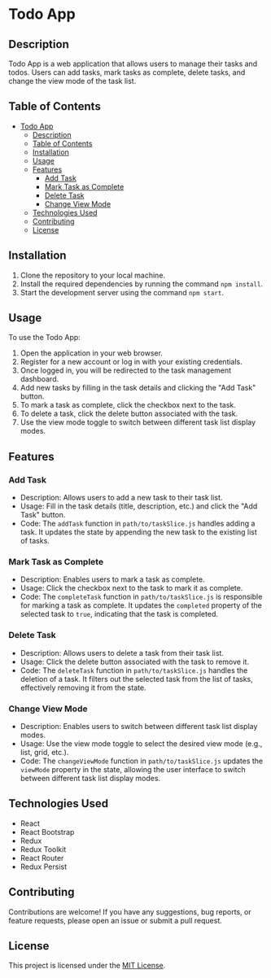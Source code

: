 # Todo App

## Description

Todo App is a web application that allows users to manage their tasks and todos. Users can add tasks, mark tasks as complete, delete tasks, and change the view mode of the task list.

## Table of Contents

- [Todo App](#todo-app)
  - [Description](#description)
  - [Table of Contents](#table-of-contents)
  - [Installation](#installation)
  - [Usage](#usage)
  - [Features](#features)
    - [Add Task](#add-task)
    - [Mark Task as Complete](#mark-task-as-complete)
    - [Delete Task](#delete-task)
    - [Change View Mode](#change-view-mode)
  - [Technologies Used](#technologies-used)
  - [Contributing](#contributing)
  - [License](#license)

## Installation

1. Clone the repository to your local machine.
2. Install the required dependencies by running the command `npm install`.
3. Start the development server using the command `npm start`.

## Usage

To use the Todo App:

1. Open the application in your web browser.
2. Register for a new account or log in with your existing credentials.
3. Once logged in, you will be redirected to the task management dashboard.
4. Add new tasks by filling in the task details and clicking the "Add Task" button.
5. To mark a task as complete, click the checkbox next to the task.
6. To delete a task, click the delete button associated with the task.
7. Use the view mode toggle to switch between different task list display modes.

## Features

### Add Task

- Description: Allows users to add a new task to their task list.
- Usage: Fill in the task details (title, description, etc.) and click the "Add Task" button.
- Code: The `addTask` function in `path/to/taskSlice.js` handles adding a task. It updates the state by appending the new task to the existing list of tasks.

### Mark Task as Complete

- Description: Enables users to mark a task as complete.
- Usage: Click the checkbox next to the task to mark it as complete.
- Code: The `completeTask` function in `path/to/taskSlice.js` is responsible for marking a task as complete. It updates the `completed` property of the selected task to `true`, indicating that the task is completed.

### Delete Task

- Description: Allows users to delete a task from their task list.
- Usage: Click the delete button associated with the task to remove it.
- Code: The `deleteTask` function in `path/to/taskSlice.js` handles the deletion of a task. It filters out the selected task from the list of tasks, effectively removing it from the state.

### Change View Mode

- Description: Enables users to switch between different task list display modes.
- Usage: Use the view mode toggle to select the desired view mode (e.g., list, grid, etc.).
- Code: The `changeViewMode` function in `path/to/taskSlice.js` updates the `viewMode` property in the state, allowing the user interface to switch between different task list display modes.

## Technologies Used

- React
- React Bootstrap
- Redux
- Redux Toolkit
- React Router
- Redux Persist

## Contributing

Contributions are welcome! If you have any suggestions, bug reports, or feature requests, please open an issue or submit a pull request.

## License

This project is licensed under the [MIT License](LICENSE).
